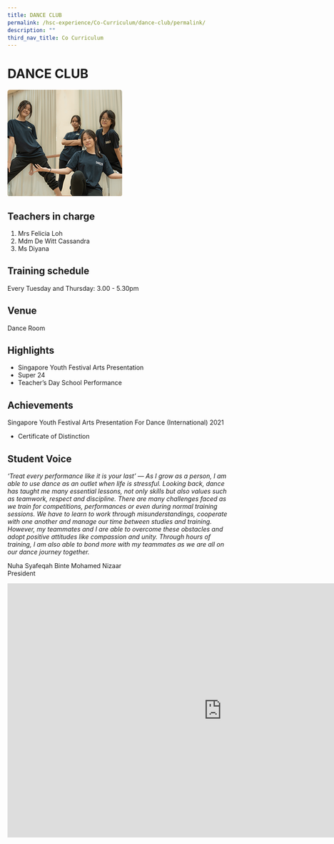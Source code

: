 ```yaml
---
title: DANCE CLUB
permalink: /hsc-experience/Co-Curriculum/dance-club/permalink/
description: ""
third_nav_title: Co Curriculum
---
```

DANCE CLUB
=====

![](/images/Dance.png)

Teachers in charge
------------------

1.  Mrs Felicia Loh
2.  Mdm De Witt Cassandra
3.  Ms Diyana

Training schedule
-----------------

Every Tuesday and Thursday: 3.00 - 5.30pm

Venue
-----

Dance Room

Highlights
----------

*   Singapore Youth Festival Arts Presentation
*   Super 24
*   Teacher’s Day School Performance

Achievements
------------

Singapore Youth Festival Arts Presentation For Dance (International) 2021  

*   Certificate of Distinction

Student Voice
-------------

_‘Treat every performance like it is your last’ — As I grow as a person, I am able to use dance as an outlet when life is stressful. Looking back, dance has taught me many essential lessons, not only skills but also values such as teamwork, respect and discipline. There are many challenges faced as we train for competitions, performances or even during normal training sessions. We have to learn to work through misunderstandings, cooperate with one another and manage our time between studies and training. However, my teammates and I are able to overcome these obstacles and adopt positive attitudes like compassion and unity. Through hours of training, I am also able to bond more with my teammates as we are all on our dance journey together._  
  
Nuha Syafeqah Binte Mohamed Nizaar  
President

<iframe allowfullscreen="true" height="569" width="960" frameborder="0" src="https://docs.google.com/presentation/d/e/2PACX-1vTppRlW7BntGGU5X4v8-jClE63SYxyIvGsqyDkSKxyq1zN0Wsn1-L13WE-ZFFj_M_FBAF3sSJPyTea4/embed?start=false&amp;loop=false&amp;delayms=3000"></iframe>